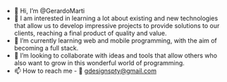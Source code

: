 - 👋 Hi, I’m @GerardoMarti
- 👀 I am interested in learning a lot about existing and new technologies that allow us to develop impressive projects to provide solutions to our clients, reaching a final product of quality and value.
- 🌱 I’m currently learning web and mobile programming, with the aim of becoming a full stack.
- 💞️ I’m looking to collaborate with ideas and tools that allow others who also want to grow in this wonderful world of programming.
- 📫 How to reach me -   📧 gdesignspty@gmail.com


<!---
GerardoMarti/GerardoMarti is a ✨ special ✨ repository because its `README.md` (this file) appears on your GitHub profile.
You can click the Preview link to take a look at your changes.
--->
